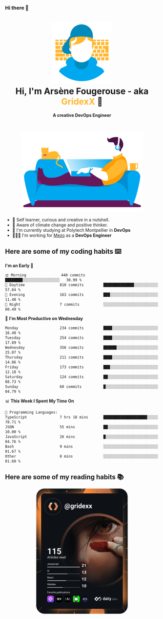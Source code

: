 ### Hi there 👋

<!--
**GridexX/gridexx** is a ✨ _special_ ✨ repository because its `README.md` (this file) appears on your GitHub profile.

Here are some ideas to get you started:

- 🔭 I’m currently working on ...
- 🌱 I’m currently learning ...
- 👯 I’m looking to collaborate on ...
- 🤔 I’m looking for help with ...
- 💬 Ask me about ...
- 📫 How to reach me: ...
- 😄 Pronouns: ...
- ⚡ Fun fact: ...
-->


<!-- Header -->
<h1 align="center">
  <img src="./images/user_profile.png" width="200">
  <br>
  Hi, I'm Arsène Fougerouse - aka <span style="color:#ffb72e">GridexX</span> 👋
</h1>


<p align="center">
  <b>A creative DevOps Engineer </b>
</p>
<br/>
<p align="center">
  <img src="./images/man_couch.png" width="400">
</p>

- 🎨 Self learner, curious and creative in a nutshell. 
- 🌱 Aware of climate change and positive thinker.
- 📕 I'm currently studying at Polytech Montpellier in **DevOps**
- 👨🏻‍💻 I'm working for [Mezo](https://meso-lr.umontpellier.fr/) as a **DevOps Engineer**


## Here are some of my coding habits ⌨️

<!-- Add a section about tech and Ops stack
  Like this one : https://github.com/Xanthus58#-tech-stack
-->
<!--START_SECTION:waka-->
**I'm an Early 🐤** 

```text
🌞 Morning                440 commits         ████████░░░░░░░░░░░░░░░░░   30.99 % 
🌆 Daytime                810 commits         ██████████████░░░░░░░░░░░   57.04 % 
🌃 Evening                163 commits         ███░░░░░░░░░░░░░░░░░░░░░░   11.48 % 
🌙 Night                  7 commits           ░░░░░░░░░░░░░░░░░░░░░░░░░   00.49 % 
```
📅 **I'm Most Productive on Wednesday** 

```text
Monday                   234 commits         ████░░░░░░░░░░░░░░░░░░░░░   16.48 % 
Tuesday                  254 commits         ████░░░░░░░░░░░░░░░░░░░░░   17.89 % 
Wednesday                356 commits         ██████░░░░░░░░░░░░░░░░░░░   25.07 % 
Thursday                 211 commits         ████░░░░░░░░░░░░░░░░░░░░░   14.86 % 
Friday                   173 commits         ███░░░░░░░░░░░░░░░░░░░░░░   12.18 % 
Saturday                 124 commits         ██░░░░░░░░░░░░░░░░░░░░░░░   08.73 % 
Sunday                   68 commits          █░░░░░░░░░░░░░░░░░░░░░░░░   04.79 % 
```


📊 **This Week I Spent My Time On** 

```text
💬 Programming Languages: 
TypeScript               7 hrs 18 mins       ████████████████████░░░░░   78.71 % 
JSON                     55 mins             ██░░░░░░░░░░░░░░░░░░░░░░░   10.00 % 
JavaScript               26 mins             █░░░░░░░░░░░░░░░░░░░░░░░░   04.76 % 
Bash                     9 mins              ░░░░░░░░░░░░░░░░░░░░░░░░░   01.67 % 
Other                    8 mins              ░░░░░░░░░░░░░░░░░░░░░░░░░   01.60 % 
```


<!--END_SECTION:waka-->

## Here are some of my reading habits 📚
<div  align="center">
  <img src="./images/devcard.svg" width="300">
</div>
